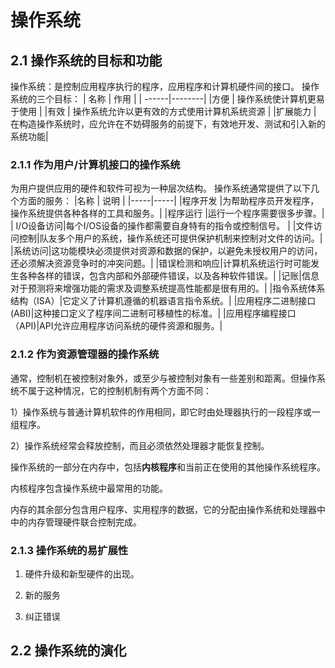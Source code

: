 # 操作系统
## 2.1 操作系统的目标和功能
  操作系统：是控制应用程序执行的程序，应用程序和计算机硬件间的接口。
操作系统的三个目标：
| 名称 | 作用 |
| ------|--------|
|方便 | 操作系统使计算机更易于使用 |
|有效 | 操作系统允许以更有效的方式使用计算机系统资源 |
|扩展能力 | 在构造操作系统时，应允许在不妨碍服务的前提下，有效地开发、测试和引入新的系统功能|
### 2.1.1 作为用户/计算机接口的操作系统
  为用户提供应用的硬件和软件可视为一种层次结构。
操作系统通常提供了以下几个方面的服务：
|名称 | 说明 |
|-----|-----|
|程序开发 |为帮助程序员开发程序，操作系统提供各种各样的工具和服务。|
|程序运行 |运行一个程序需要很多步骤。|
| I/O设备访问|每个I/OS设备的操作都需要自身特有的指令或控制信号。  | 
|文件访问控制|队友多个用户的系统，操作系统还可提供保护机制来控制对文件的访问。|
|系统访问|这功能模块必须提供对资源和数据的保护，以避免未授权用户的访问，还必须解决资源竞争时的冲突问题。|
|错误检测和响应|计算机系统运行时可能发生各种各样的错误，包含内部和外部硬件错误，以及各种软件错误。|
|记账|信息对于预测将来增强功能的需求及调整系统提高性能都是很有用的。|
|指令系统体系结构（ISA）|它定义了计算机遵循的机器语言指令系统。|
|应用程序二进制接口(ABI)|这种接口定义了程序间二进制可移植性的标准。|
|应用程序编程接口（API)|API允许应用程序访问系统的硬件资源和服务。|
### 2.1.2 作为资源管理器的操作系统
  通常，控制机在被控制对象外，或至少与被控制对象有一些差别和距离。但操作系统不属于这种情况，它的控制机制有两个方面不同：

1）操作系统与普通计算机软件的作用相同，即它时由处理器执行的一段程序或一组程序。


2）操作系统经常会释放控制，而且必须依然处理器才能恢复控制。


  操作系统的一部分在内存中，包括**内核程序**和当前正在使用的其他操作系统程序。

内核程序包含操作系统中最常用的功能。

内存的其余部分包含用户程序、实用程序的数据，它的分配由操作系统和处理器中中的内存管理硬件联合控制完成。


### 2.1.3 操作系统的易扩展性
  1. 硬件升级和新型硬件的出现。

  2. 新的服务

  3. 纠正错误


## 2.2 操作系统的演化     
